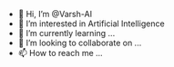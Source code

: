 - 👋 Hi, I’m @Varsh-AI
- 👀 I’m interested in Artificial Intelligence
- 🌱 I’m currently learning ...
- 💞️ I’m looking to collaborate on ...
- 📫 How to reach me ...

<!---
Varsh-AI/Varsh-AI is a ✨ special ✨ repository because its `README.md` (this file) appears on your GitHub profile.
You can click the Preview link to take a look at your changes.
--->

